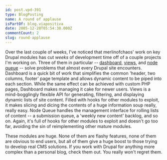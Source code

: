 ```yaml
---
id: post.vpd-391
type: BlogPosting
name: A round of applause
isPartOf: blog.viapositiva
date: 2005-12-28T05:54:38.000Z
commentCount: 2
slug: round-applause
---
```

Over the last couple of weeks, I've noticed that merlinofchaos' work on key Drupal modules has cut *weeks* of development time off of a couple projects I'm working on. Three of them in particular -- [dashboard](http://drupal.org/node/35094), [views](http://drupal.org/node/38878), and [node queue](http://drupal.org/node/38678) -- solve problems that almost every Drupal site encounters. Dashboard is a quick bit of work that simplifies the common 'header, two columns, footer' page template and allows dynamic content to be piped into each section. While the same effect can be achieved with custom PHP pages, Dashboard makes managing it cake for newer users. Views is a mind-bogglingly flexible API for generating, filtering, and displaying dynamic lists of site content. Filled with hooks for other modules to exploit, it makes slicing and dicing the contents of a huge information soup really, really easy. Node Queue handles the management interface for rolling lists of content -- a submission queue, a 'weekly new content' backlog, and so on. Again, it's full of hooks for other modules to exploit and doesn't go too far, avoiding the sin of reimplementing other mature modules.

These modules are huge. None of them are flashy features, none of them are obvious to end users, but all of them give a huge boost to those trying to develop real CMS solutions. If you work with Drupal for anything more complex than a personal blog, check them out. You really won't regret them.
